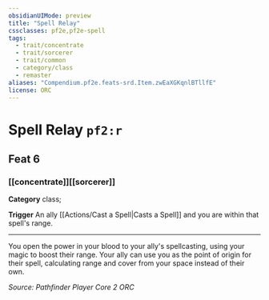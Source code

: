 ```yaml
---
obsidianUIMode: preview
title: "Spell Relay"
cssclasses: pf2e,pf2e-spell
tags:
  - trait/concentrate
  - trait/sorcerer
  - trait/common
  - category/class
  - remaster
aliases: "Compendium.pf2e.feats-srd.Item.zwEaXGKqnlBTllfE"
license: ORC
---
```

# Spell Relay `pf2:r`
## Feat 6
### [[concentrate]][[sorcerer]]

**Category** class; 




**Trigger** An ally [[Actions/Cast a Spell|Casts a Spell]] and you are within that spell's range.

* * *

You open the power in your blood to your ally's spellcasting, using your magic to boost their range. Your ally can use you as the point of origin for their spell, calculating range and cover from your space instead of their own.

*Source: Pathfinder Player Core 2*
*ORC*